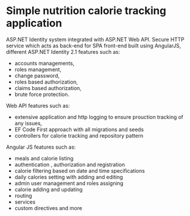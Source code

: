 Simple nutrition calorie tracking application
============================================
ASP.NET Identity system integrated with ASP.NET Web API. 
Secure HTTP service which acts as back-end for SPA front-end built using AngularJS, different ASP.NET Identity 2.1 features such as: 

* accounts managements,
* roles management, 
* change password, 
* roles based authorization,
* claims based authorization,
* brute force protection.

Web API features such as:

* extensive application and http logging to ensure prouction tracking of any issues,
* EF Code First approach with all migrations and seeds 
* controllers for calorie tracking and repository pattern 

Angular JS features such as:

* meals and calorie listing
* authentication , authorization and registration
* calorie filtering based on date and time specifications
* daily calories setting with adding and editing
* admin user management and roles assigning
* calorie adding and updating
* routing
* services
* custom directives and more